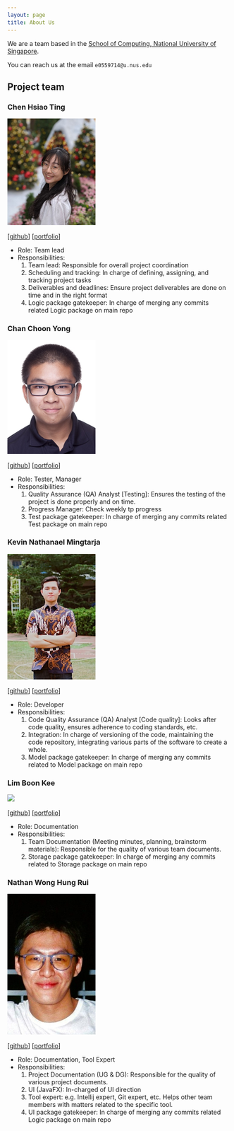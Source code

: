 ```yaml
---
layout: page
title: About Us
---
```


We are a team based in the [School of Computing, National University of Singapore](http://www.comp.nus.edu.sg).

You can reach us at the email `e0559714@u.nus.edu`

## Project team

### Chen Hsiao Ting

<img src="images/team/HsiaoTing.jpg" width="200px">


[[github](https://github.com/hsiaotingluv)]
[[portfolio](team/chenhsiaoting.md)]

* Role: Team lead
* Responsibilities: 
  1. Team lead: Responsible for overall project coordination 
  2. Scheduling and tracking: In charge of defining, assigning, and tracking project tasks 
  3. Deliverables and deadlines: Ensure project deliverables are done on time and in the right format 
  4. Logic package gatekeeper: In charge of merging any commits related Logic package on main repo


### Chan Choon Yong

<img src="images/team/ChoonYong.jpg" width="200px">

[[github](https://github.com/choonyongchan)]
[[portfolio](team/chanchoonyong.md)]

* Role: Tester, Manager
* Responsibilities:
  1. Quality Assurance (QA) Analyst [Testing]: Ensures the testing of the project is done properly and on time.
  2. Progress Manager: Check weekly tp progress
  3. Test package gatekeeper: In charge of merging any commits related Test package on main repo



### Kevin Nathanael Mingtarja

<img src="images/team/Kevin.jpeg" width="200px">

[[github](https://github.com/kevinmingtarja)] 
[[portfolio](team/kevinnathanaelmingtarja.md)]

* Role: Developer
* Responsibilities:
  1. Code Quality Assurance (QA) Analyst [Code quality]: Looks after code quality, ensures adherence to coding standards, etc.
  2. Integration: In charge of versioning of the code, maintaining the code repository, integrating various parts of the software to create a whole.
  3. Model package gatekeeper: In charge of merging any commits related to Model package on main repo



### Lim Boon Kee

<img src="images/team/BoonKee.jpg" width="200px">

[[github](https://github.com/bklimey)]
[[portfolio](team/limboonkee.md)]

* Role: Documentation
* Responsibilities:
  1. Team Documentation (Meeting minutes, planning, brainstorm materials): Responsible for the quality of various team documents.
  2. Storage package gatekeeper: In charge of merging any commits related to Storage package on main repo


### Nathan Wong Hung Rui

<img src="images/team/Nathan.jpg" width="200px">

[[github](https://github.com/e0543978)]
[[portfolio](team/nathanwonghungrui.md)]

* Role: Documentation, Tool Expert
* Responsibilities: 
  1. Project Documentation (UG & DG): Responsible for the quality of various project documents. 
  2. UI (JavaFX): In-charged of UI direction
  3. Tool expert: e.g. Intellij expert, Git expert, etc. Helps other team members with matters related to the specific tool.
  4. UI package gatekeeper: In charge of merging any commits related Logic package on main repo
